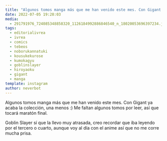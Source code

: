 ```yaml
---
title: "Algunos tomos manga más que me han venido este mes. Con Gigant ya acaba la colección, una menos :) Me faltan algunos tomos por leer, así que tocará maratón final"
date: 2022-07-05 19:28:03
media: 
  - 291791976_724085348858320_1126184992886846540_n_18020053696397234.jpg
tags: 
  - editorialivrea
  - ivrea
  - comics
  - tebeos
  - noborukannatuki
  - kousukekurose
  - kumokagyu
  - goblinslayer
  - hiroyaoku
  - gigant
  - manga
template: instagram
author: neverbot
---
```


Algunos tomos manga más que me han venido este mes. Con Gigant ya acaba la colección, una menos :) Me faltan algunos tomos por leer, así que tocará maratón final. 

Goblin Slayer sí que la llevo muy atrasada, creo recordar que iba leyendo por el tercero o cuarto, aunque voy al día con el anime así que no me corre mucha prisa.
